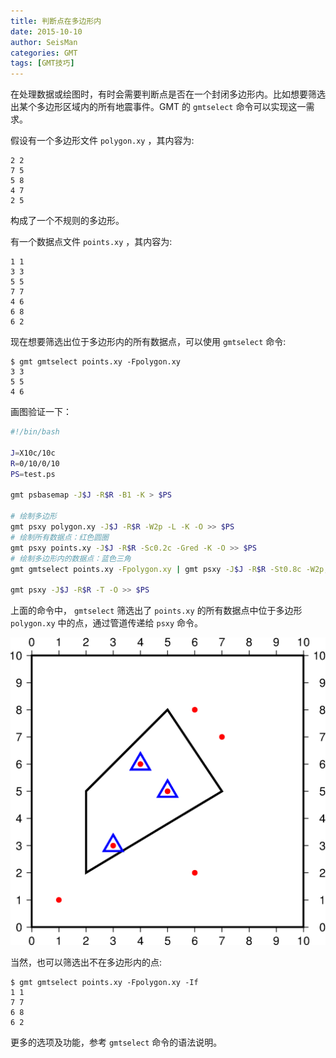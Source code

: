 ```yaml
---
title: 判断点在多边形内
date: 2015-10-10
author: SeisMan
categories: GMT
tags: [GMT技巧]
---
```


在处理数据或绘图时，有时会需要判断点是否在一个封闭多边形内。比如想要筛选出某个多边形区域内的所有地震事件。GMT 的 `gmtselect` 命令可以实现这一需求。

<!--more-->

假设有一个多边形文件 `polygon.xy` ，其内容为:

    2 2
    7 5
    5 8
    4 7
    2 5

构成了一个不规则的多边形。

有一个数据点文件 `points.xy` ，其内容为:

    1 1
    3 3
    5 5
    7 7
    4 6
    6 8
    6 2

现在想要筛选出位于多边形内的所有数据点，可以使用 `gmtselect` 命令:

    $ gmt gmtselect points.xy -Fpolygon.xy
    3 3
    5 5
    4 6

画图验证一下：

``` bash
#!/bin/bash

J=X10c/10c
R=0/10/0/10
PS=test.ps

gmt psbasemap -J$J -R$R -B1 -K > $PS

# 绘制多边形
gmt psxy polygon.xy -J$J -R$R -W2p -L -K -O >> $PS
# 绘制所有数据点：红色圆圈
gmt psxy points.xy -J$J -R$R -Sc0.2c -Gred -K -O >> $PS
# 绘制多边形内的数据点：蓝色三角
gmt gmtselect points.xy -Fpolygon.xy | gmt psxy -J$J -R$R -St0.8c -W2p,blue -K -O >> $PS

gmt psxy -J$J -R$R -T -O >> $PS
```

上面的命令中， `gmtselect` 筛选出了 `points.xy` 的所有数据点中位于多边形
`polygon.xy` 中的点，通过管道传递给 `psxy` 命令。

![](/images/2015101001.png)

当然，也可以筛选出不在多边形内的点:

    $ gmt gmtselect points.xy -Fpolygon.xy -If
    1 1
    7 7
    6 8
    6 2

更多的选项及功能，参考 `gmtselect` 命令的语法说明。
